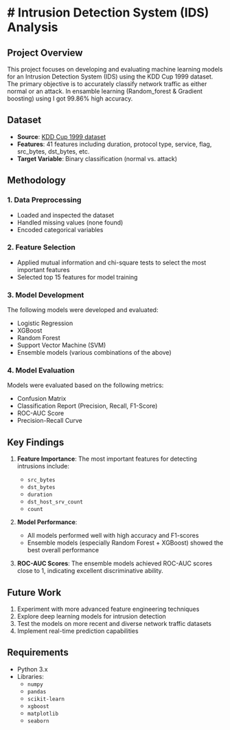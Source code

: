 # # Intrusion Detection System (IDS) Analysis

## Project Overview

This project focuses on developing and evaluating machine learning models for an Intrusion Detection System (IDS) using the KDD Cup 1999 dataset. The primary objective is to accurately classify network traffic as either normal or an attack. In ensamble learning (Random_forest & Gradient boosting) using I got 99.86% high accuracy.

## Dataset

- **Source**: [KDD Cup 1999 dataset](http://kdd.ics.uci.edu/databases/kddcup99/kddcup99.html)
- **Features**: 41 features including duration, protocol type, service, flag, src_bytes, dst_bytes, etc.
- **Target Variable**: Binary classification (normal vs. attack)

## Methodology

### 1. Data Preprocessing
- Loaded and inspected the dataset
- Handled missing values (none found)
- Encoded categorical variables

### 2. Feature Selection
- Applied mutual information and chi-square tests to select the most important features
- Selected top 15 features for model training

### 3. Model Development
The following models were developed and evaluated:

- Logistic Regression
- XGBoost
- Random Forest
- Support Vector Machine (SVM)
- Ensemble models (various combinations of the above)

### 4. Model Evaluation

Models were evaluated based on the following metrics:

- Confusion Matrix
- Classification Report (Precision, Recall, F1-Score)
- ROC-AUC Score
- Precision-Recall Curve

## Key Findings

1. **Feature Importance**: The most important features for detecting intrusions include:
   - `src_bytes`
   - `dst_bytes`
   - `duration`
   - `dst_host_srv_count`
   - `count`

2. **Model Performance**: 
   - All models performed well with high accuracy and F1-scores
   - Ensemble models (especially Random Forest + XGBoost) showed the best overall performance

3. **ROC-AUC Scores**: The ensemble models achieved ROC-AUC scores close to 1, indicating excellent discriminative ability.

## Future Work

1. Experiment with more advanced feature engineering techniques
2. Explore deep learning models for intrusion detection
3. Test the models on more recent and diverse network traffic datasets
4. Implement real-time prediction capabilities

## Requirements

- Python 3.x
- Libraries: 
  - `numpy`
  - `pandas`
  - `scikit-learn`
  - `xgboost`
  - `matplotlib`
  - `seaborn`


